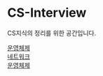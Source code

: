 # CS-Interview

CS지식의 정리를 위한 공간입니다.

[운영체제](https://github.com/TheKeyKim/CS-Interview/blob/master/OS/os.md)<br>
[네트워크](https://github.com/TheKeyKim/CS-Interview/blob/master/Network/Network.md)<br>
[운영체제](https://github.com/TheKeyKim/CS-Interview)<br>
